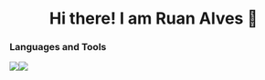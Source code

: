<h1 align=center>Hi there! I am Ruan Alves 👋 </h1>
<h3 align=left>Languages and Tools</h3>
<p align=left ><img src="https://icongr.am/devicon/html5-original.svg?size=40&color=currentColor" /><img src="https://icongr.am/devicon/css3-original.svg?size=40&color=currentColor"/></p>

